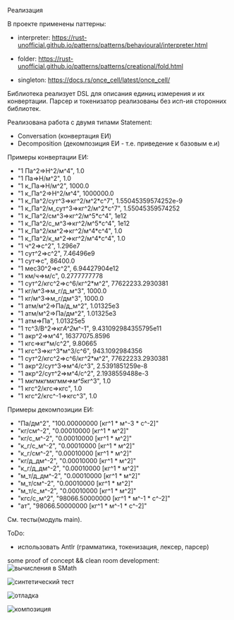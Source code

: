 Реализация

В проекте применены паттерны:

- interpreter:
    https://rust-unofficial.github.io/patterns/patterns/behavioural/interpreter.html

- folder:
    https://rust-unofficial.github.io/patterns/patterns/creational/fold.html

- singleton:
    https://docs.rs/once_cell/latest/once_cell/

Библиотека реализует DSL для описания единиц измерения и их конвертации.
Парсер и токенизатор реализованы без исп-ия сторонних библиотек.

Реализована работа с двумя типами Statement:
- Conversation (конвертация ЕИ)
- Decomposition (декомпозиция ЕИ - т.е. приведение к базовым е.и)

Примеры конвертации ЕИ:

* "1 Па^2=>Н^2/м^4", 1.0
* "1 Па=>Н/м^2", 1.0
* "1 к_Па=>Н/м^2", 1000.0
* "1 к_Па^2=>Н^2/м^4", 1000000.0
* "1 к_Па^2/сут^3=>кг^2/м^2*с^7", 1.55045359574252e-9
* "1 к_Па^2/м_сут^3=>кг^2/м^2*с^7", 1.55045359574252
* "1 к_Па^2/см^3=>кг^2/м^5*с^4", 1e12
* "1 к_Па^2/с_м^3=>кг^2/м^5*с^4", 1e12
* "1 к_Па^2/км^2=>кг^2/м^4*с^4", 1.0
* "1 к_Па^2/к_м^2=>кг^2/м^4*с^4", 1.0
* "1 ч^2=>с^2", 1.296e7
* "1 сут^2=>с^2", 7.46496e9
* "1 сут=>с", 86400.0
* "1 мес30^2=>с^2", 6.94427904e12
* "1 км/ч=>м/с", 0.2777777778
* "1 сут^2/кгс^2=>с^6/кг^2*м^2", 77622233.2930381
* "1 кг/м^3=>м_г/д_м^3", 1000.0
* "1 кг/м^3=>м_г/дм^3", 1000.0
* "1 атм/м^2=>Па/д_м^2", 1.01325e3
* "1 атм/м^2=>Па/дм^2", 1.01325e3
* "1 атм=>Па", 1.01325e5
* "1 тс^3/В^2=>кг*А^2*м^-1", 9.431092984355795e11
* "1 акр^2=>м^4", 16377075.8596
* "1 кгс=>кг*м/с^2", 9.80665
* "1 кгс^3=>кг^3*м^3/с^6", 943.1092984356
* "1 сут^2/кгс^2=>с^6/кг^2*м^2", 77622233.2930381
* "1 акр^2/сут^3=>м^4/с^3", 2.5391851259e-8
* "1 акр^2/сут^2=>м^4/с^2", 2.1938559488e-3
* "1 м*кг*м*кг*м*кг*м*м=>м^5*кг^3", 1.0
* "1 кгс^2/кгс=>кгс", 1.0
* "1 кгс^2/кгс^-1=>кгс^3", 1.0

Примеры декомпозиции ЕИ:
* "Па/дм^2", "100.00000000 [кг^1 * м^-3 * с^-2]"
* "кг/см^-2", "0.00010000 [кг^1 * м^2]"
* "кг/с_м^-2", "0.00010000 [кг^1 * м^2]"
* "к_г/с_м^-2", "0.00010000 [кг^1 * м^2]"
* "к_г/см^-2", "0.00010000 [кг^1 * м^2]"
* "кг/д_дм^-2", "0.00010000 [кг^1 * м^2]"
* "к_г/д_дм^-2", "0.00010000 [кг^1 * м^2]"
* "м_т/д_дм^-2", "0.00010000 [кг^1 * м^2]"
* "м_т/см^-2", "0.00010000 [кг^1 * м^2]"
* "м_т/с_м^-2", "0.00010000 [кг^1 * м^2]"
* "кгс/с_м^2", "98066.50000000 [кг^1 * м^-1 * с^-2]"
* "ат", "98066.50000000 [кг^1 * м^-1 * с^-2]"

См. тесты(модуль main).

ToDo:
- использовать Antlr (грамматика, токенизация, лексер, парсер)

some proof of concept && clean room development:
![вычисления в SMath]("/img/smath.png")

![синтетический тест]("/img/synthetic.jpg")

![отладка]("/img/um.jpg")

![композиция]("/img/um2.png")

